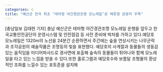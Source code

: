 ```yaml
---
categories: c
title: "예산군 전국 최초 ‘테마형 야간경관조명 모노레일’로 체류형 관광지 우뚝"
---
```

[충남일보 김태현 기자] 충남 예산군은 테마형 야간경관조명 모노레일 운행을 앞두고 한국교통안전공단의 운영시스템 및 안전점검 등 사전 준비에 박차를 가하고 있다.예당호 모노레일은 1320m의 노선을 24분간 순환하면서 주간에는 숲을 연상시키는 나무군락과 조각공원의 예술작품은 조명등의 빛을 표현했다. 예당호의 사계절과 동물들의 생동감 있는 움직임을 미디어파사드로 경사면에 표출해 숲속의 동물들이 튀어나와 함께 모노레일을 타고 있는 느낌을 받을 수 있다.또한 홀로그램과 예당호수와 보름달 조형물의 환상적인 조화를 느낄수 있는 포토존을 설치해